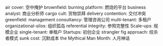 air cover: 空中掩护
brownfield:
burning platform: 燃烧的平台
business analyst: 商业分析师
cargo cult: 货物崇拜
delivery contention: 交付冲突
greenfield: 
management consultancy: 管理咨询公司
multi-tenant: 多租户
organizational-silos: 组织孤岛
referential integrity: 参照完整性
Scale-ups: 规模企业
single-tenant: 单租户
Startups: 初创企业
strangler fig approach: 绞杀者模式
sunk cost: 沉默成本
the Mythical Man Month: 人月神话